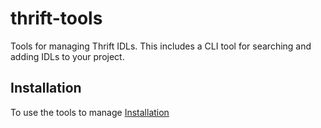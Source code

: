 # thrift-tools

Tools for managing Thrift IDLs.  This includes a CLI tool for searching and adding IDLs to your project.

## Installation

To use the tools to manage [Installation](https://google.com)
